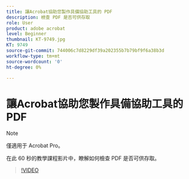 ```yaml
---
title: 讓Acrobat協助您製作具備協助工具的 PDF
description: 檢查 PDF 是否可供存取
role: User
product: adobe acrobat
level: Beginner
thumbnail: KT-9749.jpg
KT: 9749
source-git-commit: 744006c7d8229df39a202355b7b79bf9f6a38b3d
workflow-type: tm+mt
source-wordcount: '0'
ht-degree: 0%

---
```


# 讓Acrobat協助您製作具備協助工具的 PDF

>[!NOTE]
>
>僅適用于 Acrobat Pro。

在此 60 秒的教學課程影片中，瞭解如何檢查 PDF 是否可供存取。

>[!VIDEO](https://video.tv.adobe.com/v/340076?hidetitle=true)